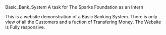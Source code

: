 Basic_Bank_System
A task for The Sparks Foundation as an Intern

This is a website demonstration of a Basic Banking System. There is only view of all the Customers and a fuction of Transfering Money. The Website is Fully responsive.

